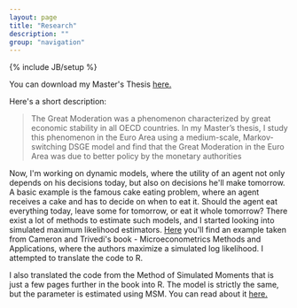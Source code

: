 ```yaml
---
layout: page
title: "Research"
description: ""
group: "navigation"
---
```

{% include JB/setup %}

You can download my Master's Thesis [here.](http://min.us/l5AzLDg7Tyu58)  

Here's a short description:

>The Great Moderation was a phenomenon characterized by great economic stability in all OECD countries. In my Master’s thesis, I study this phenomenon in the Euro Area using a medium-scale, Markov-switching DSGE model and find that the Great Moderation in the Euro Area was due to better policy by the monetary authorities

Now, I'm working on dynamic models, where the utility of an agent not only depends on his decisions today, but also on decisions he'll make tomorrow. A basic example is the famous cake eating problem, where an agent receives a cake and has to decide on when to eat it. Should the agent eat everything today, leave some for tomorrow, or eat it whole tomorrow? There exist a lot of methods to estimate such models, and I started looking into simulated maximum likelihood estimators. [Here](simulated_max_lik.html) you'll find an example taken from Cameron and Trivedi's book - Microeconometrics Methods and Applications, where the authors maximize a simulated log likelihood. I attempted to translate the code to R.

I also translated the code from the Method of Simulated Moments that is just a few pages further in the book into R. The model is strictly the same, but the parameter is estimated using MSM. You can read about it [here.](simulated_moments.html)